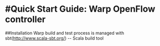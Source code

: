 #Quick Start Guide: Warp OpenFlow controller
====================================

##Installation
Warp build and test process is managed with sbt(http://www.scala-sbt.org/) -- Scala build tool
